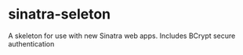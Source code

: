 # sinatra-seleton
A skeleton for use with new Sinatra web apps.  Includes BCrypt secure authentication

